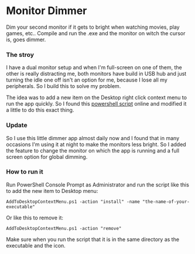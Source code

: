 # Monitor Dimmer

Dim your second monitor if it gets to bright when watching movies, play games, etc.. Compile and run the .exe and the monitor on witch the cursor is, goes dimmer.

### The stroy
I have a dual monitor setup and when I'm full-screen on one of them, the other is really distracting me, both monitors have build in USB hub and just turning the idle one off isn't an option for me, because I lose all my peripherals. So I build this to solve my problem.

The idea was to add a new item on the Desktop right click context menu to run the app quickly. So I found this [powershell script](https://gallery.technet.microsoft.com/scriptcenter/Script-to-add-an-item-to-f523f1f3) online and modified it a little to do this exact thing.

### Update
So I use this little dimmer app almost daily now and I found that in many occasions I'm using it at night to make the monitors less bright. So I added the feature to change the monitor on which the app is running and a full screen option for global dimming.

### How to run it
Run PowerShell Console Prompt as Administrator and run the script like this to add the new item to Desktop menu:

```
AddToDesktopContextMenu.ps1 -action "install" -name "the-name-of-your-executable"
```

Or like this to remove it:

```
AddToDesktopContextMenu.ps1 -action "remove" 
```

Make sure when you run the script that it is in the same directory as the executable and the icon.